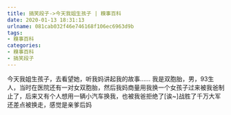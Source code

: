 ```yaml
---
title: 搞笑段子->今天我姐生孩子 | 糗事百科
date: 2020-01-13 18:31:13
urlname: 081cab032f46e746168f106ec6963d9b
tags: 
- 糗事百科
categories:
- 糗事百科
- 搞笑段子
---
```

今天我姐生孩子，去看望她，听我妈讲起我的故事...... 我是双胞胎，男，93生人，当时在医院还有一对女双胞胎，然后我妈商量用我换一个女孩子过来被我爸制止了，后来又有个人想用一辆小汽车换我，也被我爸拒绝了[诶~]战胜了千万大军还差点被换走，感觉是亲爹后妈


